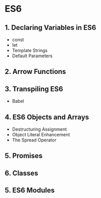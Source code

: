 # ES6
## 1. Declaring Variables in ES6
- const
- let
- Template Strings
- Default Parameters
## 2. Arrow Functions
## 3. Transpiling ES6
- Babel
## 4. ES6 Objects and Arrays
- Destructuring Assignment
- Object Literal Enhancement
- The Spread Operator
## 5. Promises
## 6. Classes
## 5. ES6 Modules
